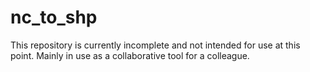 # nc_to_shp

This repository is currently incomplete and not intended for use at this point. 
Mainly in use as a collaborative tool for a colleague.

